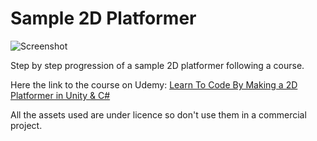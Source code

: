 # Sample 2D Platformer

![Screenshot](https://img-a.udemycdn.com/course/480x270/2707960_ef22_2.jpg)

Step by step progression of a sample 2D platformer following a course.

Here the link to the course on Udemy: [Learn To Code By Making a 2D Platformer in Unity &amp; C#](https://www.udemy.com/course/unityplatformer/)

All the assets used are under licence so don't use them in a commercial project.
